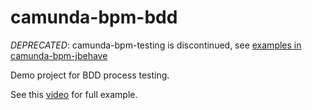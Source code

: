 camunda-bpm-bdd
===============

*DEPRECATED*: camunda-bpm-testing is discontinued, see [examples in camunda-bpm-jbehave](https://github.com/camunda/camunda-bpm-jbehave/tree/master/camunda-bpm-jbehave-examples)

Demo project for BDD process testing.

See this [video](http://www.holisticon.de/2013/12/testgetriebene-geschaeftsprozessmodellierung-camunda-community-meeting-bei-holisticon/) for full example.

